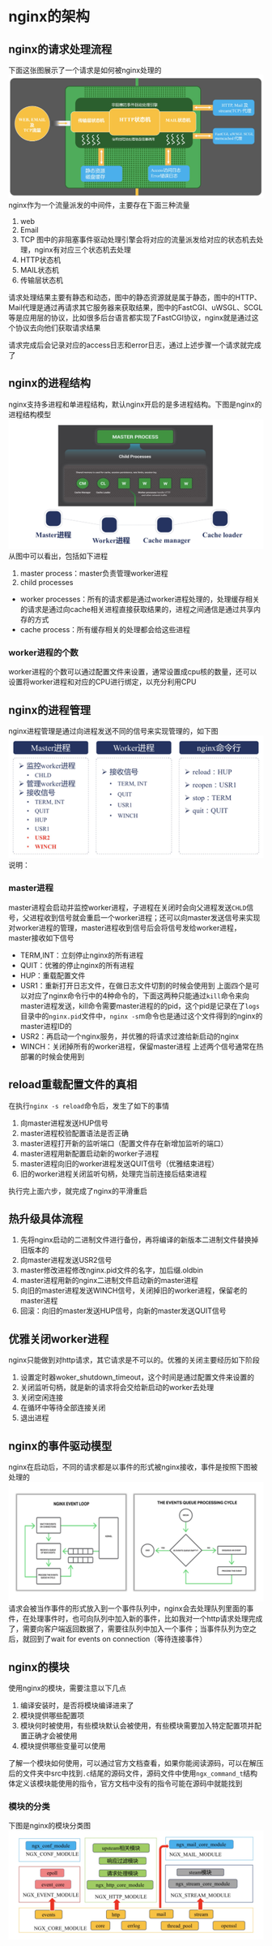 # nginx的架构

## nginx的请求处理流程
下面这张图展示了一个请求是如何被nginx处理的
![nginx请求处理流程图](./nginx-request-handle.jpg)
nginx作为一个流量派发的中间件，主要存在下面三种流量
1. web
2. Email
3. TCP
图中的非阻塞事件驱动处理引擎会将对应的流量派发给对应的状态机去处理，nginx有对应三个状态机去处理
1. HTTP状态机
2. MAIL状态机
3. 传输层状态机

请求处理结果主要有静态和动态，图中的静态资源就是属于静态，图中的HTTP、Mail代理是通过再请求其它服务器来获取结果，图中的FastCGI、uWSGL、SCGL等是应用层的协议，比如很多后台语言都实现了FastCGI协议，nginx就是通过这个协议去向他们获取请求结果

请求完成后会记录对应的access日志和error日志，通过上述步骤一个请求就完成了

## nginx的进程结构
nginx支持多进程和单进程结构，默认nginx开启的是多进程结构。下图是nginx的进程结构模型
![nginx进程结构图](./process-structure.jpg)
从图中可以看出，包括如下进程
1. master process：master负责管理worker进程
2. child processes
- worker processes：所有的请求都是通过worker进程处理的，处理缓存相关的请求是通过向cache相关进程直接获取结果的，进程之间通信是通过共享内存的方式
- cache process：所有缓存相关的处理都会给这些进程

### worker进程的个数
worker进程的个数可以通过配置文件来设置，通常设置成cpu核的数量，还可以设置将worker进程和对应的CPU进行绑定，以充分利用CPU

## nginx的进程管理
nginx进程管理是通过向进程发送不同的信号来实现管理的，如下图
![nginx进程管理](./signal.jpg)
说明：

### master进程
master进程会启动并监控worker进程，子进程在关闭时会向父进程发送`CHLD`信号，父进程收到信号就会重启一个worker进程；还可以向master发送信号来实现对worker进程的管理，master进程收到信号后会将信号发给worker进程，master接收如下信号
- TERM,INT：立刻停止nginx的所有进程
- QUIT：优雅的停止nginx的所有进程
- HUP：重载配置文件
- USR1：重新打开日志文件，在做日志文件切割的时候会使用到
上面四个是可以对应了nginx命令行中的4种命令的，下面这两种只能通过`kill`命令来向master进程发送，kill命令需要master进程的的pid，这个pid是记录在了`logs`目录中的`nginx.pid`文件中，`nginx -s`m命令也是通过这个文件得到的nginx的master进程ID的
- USR2：再启动一个nginx服务，并优雅的将请求过渡给新启动的nginx
- WINCH：关闭掉所有的worker进程，保留master进程
上述两个信号通常在热部署的时候会使用到

## reload重载配置文件的真相
在执行`nginx -s reload`命令后，发生了如下的事情
1. 向master进程发送HUP信号
2. master进程校验配置语法是否正确
3. master进程打开新的监听端口（配置文件存在新增加监听的端口）
4. master进程用新配置启动新的worker子进程
5. master进程向旧的worker进程发送QUIT信号（优雅结束进程）
6. 旧的worker进程关闭监听句柄，处理完当前连接后结束进程

执行完上面六步，就完成了nginx的平滑重启

## 热升级具体流程
1. 先将nginx启动的二进制文件进行备份，再将编译的新版本二进制文件替换掉旧版本的
2. 向master进程发送USR2信号
3. master修改进程修改nginx.pid文件的名字，加后缀.oldbin
4. master进程用新的nginx二进制文件启动新的master进程
5. 向旧的master进程发送WINCH信号，关闭掉旧的worker进程，保留老的master进程
6. 回滚：向旧的master发送HUP信号，向新的master发送QUIT信号

## 优雅关闭worker进程
nginx只能做到对http请求，其它请求是不可以的。优雅的关闭主要经历如下阶段
1. 设置定时器woker_shutdown_timeout，这个时间是通过配置文件来设置的
2. 关闭监听句柄，就是新的请求将会交给新启动的worker去处理
3. 关闭空闲连接
4. 在循环中等待全部连接关闭
5. 退出进程

## nginx的事件驱动模型
nginx在启动后，不同的请求都是以事件的形式被nginx接收，事件是按照下图被处理的
![事件模型](./event-loop.jpg)
请求会被当作事件的形式放入到一个事件队列中，nginx会去处理队列里面的事件，在处理事件时，也可向队列中加入新的事件，比如我对一个http请求处理完成了，需要向客户端返回数据了，需要往队列中加入一个事件；当事件队列为空之后，就回到了wait for events on connection（等待连接事件）

## nginx的模块
使用nginx的模块，需要注意以下几点
1. 编译安装时，是否将模块编译进来了
2. 模块提供哪些配置项
3. 模块何时被使用，有些模块默认会被使用，有些模块需要加入特定配置项并配置正确才会被使用
4. 模块提供哪些变量可以使用

了解一个模块如何使用，可以通过官方文档查看，如果你能阅读源码，可以在解压后的文件夹中src中找到`.c`结尾的源码文件，源码文件中使用`ngx_command_t`结构体定义该模块能使用的指令，官方文档中没有的指令可能在源码中就能找到

### 模块的分类
下图是nginx的模块分类图
![nginx的模块](./modules.jpg)